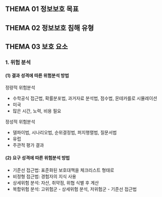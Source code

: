 ## **THEMA 01 정보보호 목표**



## **THEMA 02 정보보호 침해 유형**



## **THEMA 03 보호 요소**

### 1. 위험 분석

#### (1) 결과 성격에 따른 위험분석 방법
정량적 위험분석
- 수학공식 접근법, 확률분포법, 과거자료 분석법, 점수법, 몬테카를로 시뮬레이션
- 미국
- 많은 시간, 노력, 비용 필요

정성적 위험분석
- 델파이법, 시나리오법, 순위결정법, 퍼지행렬법, 질문서법
- 유럽
- 주관적 평가 결과

#### (2) 요구 성격에 따른 위험분석 방법
- 기준선 접근법: 표준화된 보호대책을 체크리스트 형태로
- 비정형 접근법: 경험자의 지식 사용
- 상세위험 분석: 자산, 취약점, 위협 식별 후 계산
- 복합위험 분석: 고위험군 - 상세위험 분석, 저위험군 - 기준선 접근법



